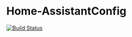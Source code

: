 # Home-AssistantConfig  
[![Build Status](http://drone.i.hs2k.us:8000/api/badges/jinkang23/Home-AssistantConfig/status.svg)](http://drone.i.hs2k.us:8000/jinkang23/Home-AssistantConfig)